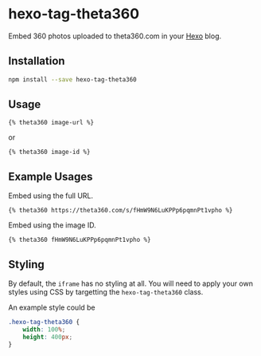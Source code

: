 # hexo-tag-theta360
Embed 360 photos uploaded to theta360.com in your [Hexo](https://github.com/hexojs/hexo) blog.

## Installation
```bash
npm install --save hexo-tag-theta360
```

## Usage
```swig
{% theta360 image-url %}
```

or 

```swig
{% theta360 image-id %}
```

## Example Usages
Embed using the full URL.
```swig
{% theta360 https://theta360.com/s/fHmW9N6LuKPPp6pqmnPt1vpho %}
```

Embed using the image ID.
```swig
{% theta360 fHmW9N6LuKPPp6pqmnPt1vpho %}
```

## Styling
By default, the `iframe` has no styling at all. You will need to apply your own styles using CSS by targetting the `hexo-tag-theta360` class.

An example style could be

```css
.hexo-tag-theta360 {
    width: 100%;
    height: 400px;
}
```

